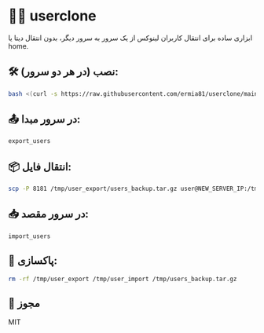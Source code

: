 # 🧑‍💻 userclone

ابزاری ساده برای انتقال کاربران لینوکس از یک سرور به سرور دیگر، بدون انتقال دیتا یا home.

## 🛠 نصب (در هر دو سرور):

```bash
bash <(curl -s https://raw.githubusercontent.com/ermia81/userclone/main/install.sh)
```

## 📤 در سرور مبدا:

```bash
export_users
```

## 📦 انتقال فایل:

```bash
scp -P 8181 /tmp/user_export/users_backup.tar.gz user@NEW_SERVER_IP:/tmp/
```

## 📥 در سرور مقصد:

```bash
import_users
```

## 🧹 پاکسازی:

```bash
rm -rf /tmp/user_export /tmp/user_import /tmp/users_backup.tar.gz
```

## 📄 مجوز

MIT
